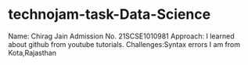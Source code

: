 # technojam-task-Data-Science
Name: Chirag Jain
Admission No. 21SCSE1010981
Approach: I learned about github from youtube tutorials.
Challenges:Syntax errors 
I am from Kota,Rajasthan
